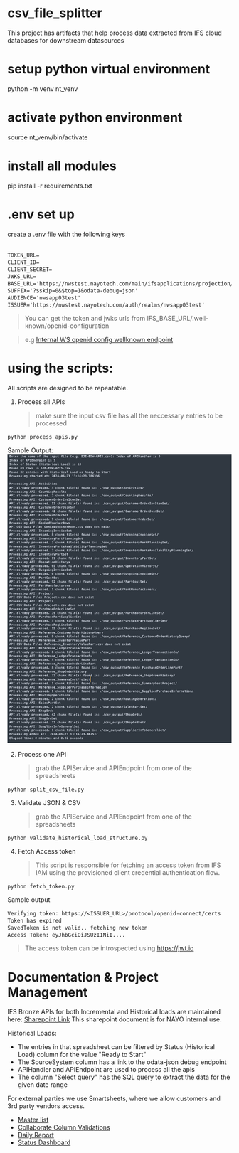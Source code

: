 # csv_file_splitter

This project has artifacts that help process data extracted from IFS cloud databases for downstream datasources

# setup python virtual environment

python -m venv nt_venv

# activate python environment

source nt_venv/bin/activate

# install all modules

pip install -r requirements.txt

# .env set up

create a .env file with the following keys

```

TOKEN_URL=
CLIENT_ID=
CLIENT_SECRET=
JWKS_URL=
BASE_URL='https://nwstest.nayotech.com/main/ifsapplications/projection/v1/'
SUFFIX='?$skip=0&$top=1&odata-debug=json'
AUDIENCE='nwsapp03test'
ISSUER='https://nwstest.nayotech.com/auth/realms/nwsapp03test'

```

> You can get the token and jwks urls from IFS_BASE_URL/.well-known/openid-configuration

> e.g [Internal WS openid config wellknown endpoint](https://nwstest.nayotech.com/.well-known/openid-configuration)

# using the scripts:

All scripts are designed to be repeatable.

1. Process all APIs
   > make sure the input csv file has all the neccessary entries to be processed

```
python process_apis.py
```

Sample Output:
![Sample ouput](https://github.com/KalyanAtNayo/csv_file_splitter/blob/main/process_apis_output_log.png)

2. Process one API
   > grab the APIService and APIEndpoint from one of the spreadsheets

```
python split_csv_file.py
```

3. Validate JSON & CSV
   > grab the APIService and APIEndpoint from one of the spreadsheets

```
python validate_historical_load_structure.py
```

4. Fetch Access token
   > This script is responsible for fetching an access token from IFS IAM using the provisioned client credential authentication flow.

```
python fetch_token.py
```

Sample output

```
Verifying token: https://<ISSUER_URL>/protocol/openid-connect/certs
Token has expired
SavedToken is not valid.. fetching new token
Access Token: eyJhbGciOiJSUzI1NiI....
```

> The access token can be introspected using https://jwt.io

# Documentation & Project Management

IFS Bronze APIs for both Incremental and Historical loads are maintained here:
[Sharepoint Link](https://nayotechnologies.sharepoint.com/:x:/s/SJE/EcQcqg7lUWlDsR8MwItY8mUBWTnjttvaD8OTMjsiAZn5bA?e=8YnpqU)
This sharepoint document is for NAYO internal use.

Historical Loads:

- The entries in that spreadsheet can be filtered by Status (Historical Load) column for the value "Ready to Start"
- The SourceSystem column has a link to the odata-json debug endpoint
- APIHandler and APIEndpoint are used to process all the apis
- The column "Select query" has the SQL query to extract the data for the given date range

For external parties we use Smartsheets, where we allow customers and 3rd party vendors access.

- [Master list](https://app.smartsheet.com/sheets/PHQg37j8WhrRqhJ5Vm2p7XcQcr92HH4C5xM49Hx1?view=grid)
- [Collaborate Column Validations](https://app.smartsheet.com/sheets/jQpPmpPV6PwqG2MMwFcWj43vMmPWVVW729Qh86V1?filterId=3195781860249476&view=grid)
- [Daily Report](https://app.smartsheet.com/reports/Jr2mjxVv8Fm99j3wJqhJC63RG7JmrGccMjQ6Xv61?view=grid)
- [Status Dashboard](https://app.smartsheet.com/b/publish?EQBCT=daf22bfcb16345f091885807f7652cee)
